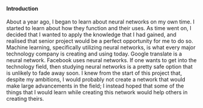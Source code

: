 #### Introduction
  About a year ago, I began to learn about neural networks on my own time. I started to learn about how they function and their uses. As time went on, I decided that I wanted to apply the knowledge that I had gained, and realised that senior project would be a perfect opportunity for me to do so. 
  Machine learning, specifically utilizing neural networks, is what every major technology company is creating and using today. Google translate is a neural network. Facebook uses neural networks. If one wants to get into the technology field, then studying neural networks is a pretty safe option that is unlikely to fade away soon. 
  I knew from the start of this project that, despite my ambitions, I would probably not create a network that would make large advancements in the field; I instead hoped that some of the things that I would learn while creating this network would help others in creating theirs.